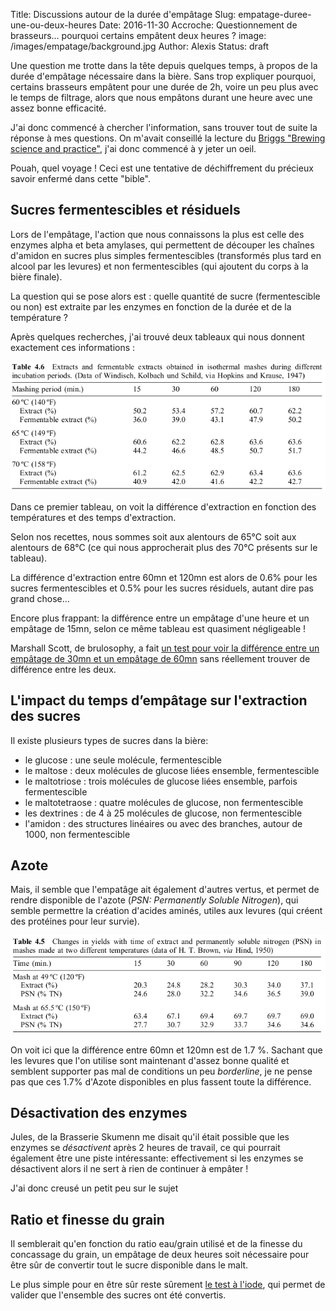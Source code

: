 Title: Discussions autour de la durée d'empâtage
Slug: empatage-duree-une-ou-deux-heures
Date: 2016-11-30
Accroche: Questionnement de brasseurs… pourquoi certains empâtent deux heures ?
image: /images/empatage/background.jpg
Author: Alexis
Status: draft

Une question me trotte dans la tête depuis quelques temps, à propos de la durée d'empâtage nécessaire dans la bière. Sans trop expliquer pourquoi, certains brasseurs empâtent pour une durée de 2h, voire un peu plus avec le temps de filtrage, alors que nous empâtons durant une heure avec une assez bonne efficacité.

J'ai donc commencé à chercher l'information, sans trouver tout de suite la réponse à mes questions. On m'avait conseillé la lecture du [Briggs "Brewing science and practice"](http://fars.itvhe.ac.ir/_fars/Documents/99ae7cc8-c9a8-4356-8d24-f6c208322cb7.pdf), j'ai donc commencé à y jeter un oeil.

Pouah, quel voyage ! Ceci est une tentative de déchiffrement du précieux savoir enfermé dans cette "bible".

## Sucres fermentescibles et résiduels

Lors de l'empâtage, l'action que nous connaissons la plus est celle des enzymes alpha et beta amylases, qui permettent de découper les chaînes d'amidon en sucres plus simples fermentescibles (transformés plus tard en alcool par les levures) et non fermentescibles (qui ajoutent du corps à la bière finale).

La question qui se pose alors est : quelle quantité de sucre (fermentescible ou non) est extraite par les enzymes en fonction de la durée et de la température ?

Après quelques recherches, j'ai trouvé deux tableaux qui nous donnent exactement ces informations :

![Potentiel d'extraction](/images/empatage/extraction-time.png)

Dans ce premier tableau, on voit la différence d'extraction en fonction des températures et des temps d'extraction.

Selon nos recettes, nous sommes soit aux alentours de 65°C soit aux alentours de 68°C (ce qui nous approcherait plus des 70°C présents sur le tableau).

La différence d'extraction entre 60mn et 120mn est alors de 0.6% pour les sucres fermentescibles et 0.5% pour les sucres résiduels, autant dire pas grand chose…

Encore plus frappant: la différence entre un empâtage d'une heure et un empâtage de 15mn, selon ce même tableau est quasiment négligeable !

Marshall Scott, de brulosophy, a fait [un test pour voir la différence entre un empâtage de 30mn et un empâtage de 60mn](http://brulosophy.com/2014/09/01/does-mash-length-matter-exbeeriment-results/) sans réellement trouver de différence entre les deux.

## L'impact du temps d’empâtage sur l'extraction des sucres

Il existe plusieurs types de sucres dans la bière:

- le glucose : une seule molécule, fermentescible
- le maltose : deux molécules de glucose liées ensemble, fermentescible
- le maltotriose : trois molécules de glucose liées ensemble, parfois fermentescible
- le maltotetraose : quatre molécules de glucose, non fermentescible
- les dextrines : de 4 à 25 molécules de glucose, non fermentescible
- l'amidon : des structures linéaires ou avec des branches, autour de 1000, non fermentescible

## Azote

Mais, il semble que l'empatâge ait également d'autres vertus, et permet de rendre disponible de l'azote (*PSN: Permanently Soluble Nitrogen*), qui semble permettre la création d'acides aminés, utiles aux levures (qui créent des protéines pour leur survie).

![Potentiel d'extraction avec azote](/images/empatage/extraction-time-nitrogen.png)

On voit ici que la différence entre 60mn et 120mn est de 1.7 %. Sachant que les levures que l'on utilise sont maintenant d'assez bonne qualité et semblent supporter pas mal de conditions un peu *borderline*, je ne pense pas que ces 1.7% d'Azote disponibles en plus fassent toute la différence.

## Désactivation des enzymes

Jules, de la Brasserie Skumenn me disait qu'il était possible que les enzymes se *désactivent* après 2 heures de travail, ce qui pourrait également être une piste intéressante: effectivement si les enzymes se désactivent alors il ne sert à rien de continuer à empâter !

J'ai donc creusé un petit peu sur le sujet

## Ratio et finesse du grain

Il semblerait qu'en fonction du ratio eau/grain utilisé et de la finesse du concassage du grain, un empâtage de deux heures soit nécessaire pour être sûr de convertir tout le sucre disponible dans le malt.

Le plus simple pour en être sûr reste sûrement [le test à l'iode](http://www.braukaiser.com/wiki/index.php?title=Iodine_Test), qui permet de valider que l'ensemble des sucres ont été convertis.
